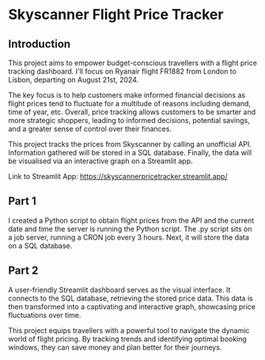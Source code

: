 # Skyscanner Flight Price Tracker 

## Introduction
This project aims to empower budget-conscious travellers with a flight price tracking dashboard. I'll focus on Ryanair flight FR1882 from London to Lisbon, departing on August 21st, 2024.

The key focus is to help customers make informed financial decisions as flight prices tend to fluctuate for a multitude of reasons including demand, time of year, etc. Overall, price tracking allows customers to be smarter and more strategic shoppers, leading to informed decisions, potential savings, and a greater sense of control over their finances.

This project tracks the prices from Skyscanner by calling an unofficial API. Information gathered will be stored in a SQL database. Finally, the data will be visualised via an interactive graph on a Streamlit app. 

Link to Streamlit App: https://skyscannerpricetracker.streamlit.app/


## Part 1
I created a Python script to obtain flight prices from the API and the current date and time the server is running the Python script. The .py script sits on a job server, running a CRON job every 3 hours. Next, it will store the data on a SQL database.


## Part 2 
A user-friendly Streamlit dashboard serves as the visual interface. It connects to the SQL database, retrieving the stored price data. This data is then transformed into a captivating and interactive graph, showcasing price fluctuations over time. 


This project equips travellers with a powerful tool to navigate the dynamic world of flight pricing. By tracking trends and identifying optimal booking windows, they can save money and plan better for their journeys.
